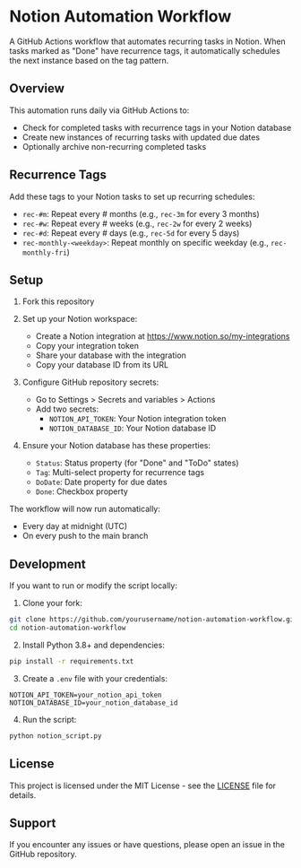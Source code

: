 # Notion Automation Workflow

A GitHub Actions workflow that automates recurring tasks in Notion. When tasks marked as "Done" have recurrence tags, it automatically schedules the next instance based on the tag pattern.

## Overview

This automation runs daily via GitHub Actions to:
- Check for completed tasks with recurrence tags in your Notion database
- Create new instances of recurring tasks with updated due dates
- Optionally archive non-recurring completed tasks

## Recurrence Tags

Add these tags to your Notion tasks to set up recurring schedules:
- `rec-#m`: Repeat every # months (e.g., `rec-3m` for every 3 months)
- `rec-#w`: Repeat every # weeks (e.g., `rec-2w` for every 2 weeks)
- `rec-#d`: Repeat every # days (e.g., `rec-5d` for every 5 days)
- `rec-monthly-<weekday>`: Repeat monthly on specific weekday (e.g., `rec-monthly-fri`)

## Setup

1. Fork this repository

2. Set up your Notion workspace:
   - Create a Notion integration at https://www.notion.so/my-integrations
   - Copy your integration token
   - Share your database with the integration
   - Copy your database ID from its URL

3. Configure GitHub repository secrets:
   - Go to Settings > Secrets and variables > Actions
   - Add two secrets:
     - `NOTION_API_TOKEN`: Your Notion integration token
     - `NOTION_DATABASE_ID`: Your Notion database ID

4. Ensure your Notion database has these properties:
   - `Status`: Status property (for "Done" and "ToDo" states)
   - `Tag`: Multi-select property for recurrence tags
   - `DoDate`: Date property for due dates
   - `Done`: Checkbox property

The workflow will now run automatically:
- Every day at midnight (UTC)
- On every push to the main branch

## Development

If you want to run or modify the script locally:

1. Clone your fork:
```bash
git clone https://github.com/yourusername/notion-automation-workflow.git
cd notion-automation-workflow
```

2. Install Python 3.8+ and dependencies:
```bash
pip install -r requirements.txt
```

3. Create a `.env` file with your credentials:
```
NOTION_API_TOKEN=your_notion_api_token
NOTION_DATABASE_ID=your_notion_database_id
```

4. Run the script:
```bash
python notion_script.py
```

## License

This project is licensed under the MIT License - see the [LICENSE](LICENSE) file for details.

## Support

If you encounter any issues or have questions, please open an issue in the GitHub repository. 
